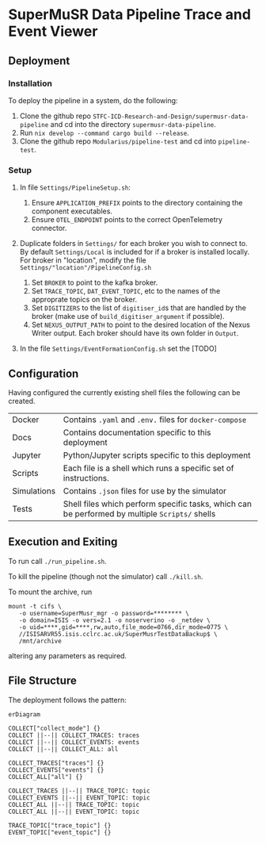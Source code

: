 # SuperMuSR Data Pipeline Trace and Event Viewer

## Deployment

### Installation

To deploy the pipeline in a system, do the following:
1. Clone the github repo `STFC-ICD-Research-and-Design/supermusr-data-pipeline` and cd into the directory `supermusr-data-pipeline`.
2. Run `nix develop --command cargo build --release`.
3. Clone the github repo `Modularius/pipeline-test` and cd into `pipeline-test`.

### Setup

1. In file `Settings/PipelineSetup.sh`:

    1. Ensure `APPLICATION_PREFIX` points to the directory containing the component executables.
    2. Ensure `OTEL_ENDPOINT` points to the correct OpenTelemetry connector.

2. Duplicate folders in `Settings/` for each broker you wish to connect to. By default `Settings/Local` is included for if a broker is installed locally. For broker in "location", modify the file `Settings/"location"/PipelineConfig.sh`

    1. Set `BROKER` to point to the kafka broker.
    2. Set `TRACE_TOPIC`, `DAT_EVENT_TOPIC`, etc to the names of the approprate topics on the broker.
    3. Set `DIGITIZERS` to the list of `digitiser_id`s that are handled by the broker (make use of `build_digitiser_argument` if possible).
    4. Set `NEXUS_OUTPUT_PATH` to point to the desired location of the Nexus Writer output. Each broker should have its own folder in `Output`.

3. In the file `Settings/EventFormationConfig.sh` set the [TODO]

## Configuration

Having configured the currently existing shell files the following can be created.

|   |   |
|---|---|
|Docker|Contains `.yaml` and `.env.` files for `docker-compose`|
|Docs|Contains documentation specific to this deployment|
|Jupyter|Python/Jupyter scripts specific to this deployment|
|Scripts|Each file is a shell which runs a specific set of instructions.| 
|Simulations|Contains `.json` files for use by the simulator|
|Tests|Shell files which perform specific tasks, which can be performed by multiple `Scripts/` shells|

## Execution and Exiting

To run call `./run_pipeline.sh`.

To kill the pipeline (though not the simulator) call `./kill.sh`.

To mount the archive, run

```shell
mount -t cifs \
   -o username=SuperMusr_mgr -o password=******** \
   -o domain=ISIS -o vers=2.1 -o noserverino -o _netdev \
   -o uid=****,gid=****,rw,auto,file_mode=0766,dir_mode=0775 \
   //ISISARVR55.isis.cclrc.ac.uk/SuperMusrTestDataBackup$ \
   /mnt/archive
```


altering any parameters as required.

## File Structure

The deployment follows the pattern:
```mermaid
erDiagram

COLLECT["collect_mode"] {}
COLLECT ||--|| COLLECT_TRACES: traces
COLLECT ||--|| COLLECT_EVENTS: events
COLLECT ||--|| COLLECT_ALL: all

COLLECT_TRACES["traces"] {}
COLLECT_EVENTS["events"] {}
COLLECT_ALL["all"] {}

COLLECT_TRACES ||--|| TRACE_TOPIC: topic
COLLECT_EVENTS ||--|| EVENT_TOPIC: topic
COLLECT_ALL ||--|| TRACE_TOPIC: topic
COLLECT_ALL ||--|| EVENT_TOPIC: topic

TRACE_TOPIC["trace_topic"] {}
EVENT_TOPIC["event_topic"] {}

```